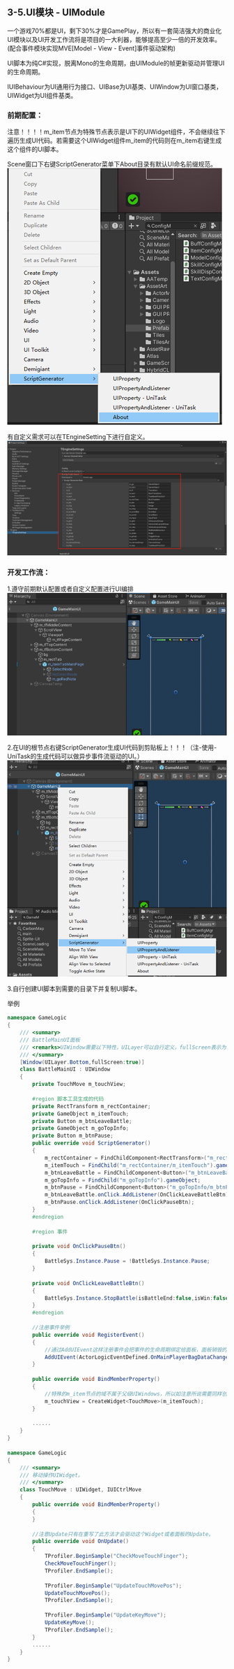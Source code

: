 ## 3-5.UI模块 - UIModule
一个游戏70%都是UI，剩下30%才是GamePlay，所以有一套简洁强大的商业化UI模块以及UI开发工作流将是项目的一大利器，能够提高至少一倍的开发效率。(配合事件模块实现MVE[Model - View - Event]事件驱动架构)

UI脚本为纯C#实现，脱离Mono的生命周期，由UIModule的帧更新驱动并管理UI的生命周期。

IUIBehaviour为UI通用行为接口、UIBase为UI基类、UIWindow为UI窗口基类，UIWidget为UI组件基类。

### 前期配置：
注意！！！！m_item节点为特殊节点表示是UI下的UIWidget组件，不会继续往下遍历生成UI代码。若需要这个UIWidget组件m_item的代码则在m_item右键生成这个组件的UI脚本。

Scene窗口下右键ScriptGenerator菜单下About目录有默认UI命名前缀规范。
![image](src/3-5-1.png)

有自定义需求可以在TEngineSetting下进行自定义。
![image](src/3-5-2.png)
### 开发工作流：
1.遵守前期默认配置或者自定义配置进行UI编排
![image](src/3-5-3.png)

2.在UI的根节点右键ScriptGenerator生成UI代码到剪贴板上！！！（注-使用-UniTask的生成代码可以做异步事件流驱动的UI。）
![image](src/3-5-4.png)

3.自行创建UI脚本到需要的目录下并复制UI脚本。

举例
``` csharp
namespace GameLogic
{
    /// <summary>
    /// BattleMainUI面板
    /// <remarks>UIWindow需要以下特性，UILayer可以自行定义，fullScreen表示为全屏面板会停止和隐藏这个面板堆栈后面的面板。</remarks>
    /// </summary>
    [Window(UILayer.Bottom,fullScreen:true)]
    class BattleMainUI : UIWindow
    {
        private TouchMove m_touchView;
        
        #region 脚本工具生成的代码
        private RectTransform m_rectContainer;
        private GameObject m_itemTouch;
        private Button m_btnLeaveBattle;
        private GameObject m_goTopInfo;
        private Button m_btnPause;
        public override void ScriptGenerator()
        {
            m_rectContainer = FindChildComponent<RectTransform>("m_rectContainer");
            m_itemTouch = FindChild("m_rectContainer/m_itemTouch").gameObject;
            m_btnLeaveBattle = FindChildComponent<Button>("m_btnLeaveBattle");
            m_goTopInfo = FindChild("m_goTopInfo").gameObject;
            m_btnPause = FindChildComponent<Button>("m_goTopInfo/m_btnPause");
            m_btnLeaveBattle.onClick.AddListener(OnClickLeaveBattleBtn);
            m_btnPause.onClick.AddListener(OnClickPauseBtn);
        }
        #endregion

        #region 事件

        private void OnClickPauseBtn()
        {
            BattleSys.Instance.Pause = !BattleSys.Instance.Pause;
        }

        private void OnClickLeaveBattleBtn()
        {
            BattleSys.Instance.StopBattle(isBattleEnd:false,isWin:false);
        }
        #endregion

        //注册事件举例
        public override void RegisterEvent()
        {
            //通过AddUIEvent这样注册事件会把事件的生命周期绑定给面板，面板销毁的时候自动移除监听。
            AddUIEvent(ActorLogicEventDefined.OnMainPlayerBagDataChange, RefreshUI);
        }

        public override void BindMemberProperty()
        {
            //特殊的m_item节点的域不属于父级UIWindows，所以如注意所说需要同样创建这个UIWidget的脚本并生成代码过去。 可以如下创建或者走type、path创建。
            m_touchView = CreateWidget<TouchMove>(m_itemTouch);
        }

        ......
    }
}

namespace GameLogic
{
    /// <summary>
    /// 移动操作UIWidget。
    /// </summary>
    class TouchMove : UIWidget, IUICtrlMove
    {
        public override void BindMemberProperty()
        {
        }

        //注意Update只有在重写了此方法才会驱动这个Widget或者面板的Update。
        public override void OnUpdate()
        {
            TProfiler.BeginSample("CheckMoveTouchFinger");
            CheckMoveTouchFinger();
            TProfiler.EndSample();

            TProfiler.BeginSample("UpdateTouchMovePos");
            UpdateTouchMovePos();
            TProfiler.EndSample();

            TProfiler.BeginSample("UpdateKeyMove");
            UpdateKeyMove();
            TProfiler.EndSample();
        }
        ......
    }
}
```